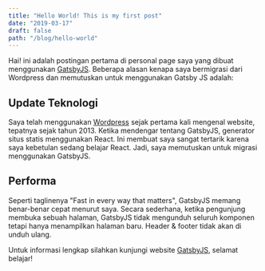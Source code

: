 ```yaml
---
title: "Hello World! This is my first post"
date: "2019-03-17"
draft: false
path: "/blog/hello-world"
---
```

Hai! ini adalah postingan pertama di personal page saya yang dibuat menggunakan [GatsbyJS](gatsbyjs.com). Beberapa alasan kenapa saya bermigrasi dari Wordpress dan memutuskan untuk menggunakan Gatsby JS adalah:

## Update Teknologi
Saya telah menggunakan [Wordpress](wordpress.org) sejak pertama kali mengenal website, tepatnya sejak tahun 2013. Ketika mendengar tentang GatsbyJS, generator situs statis menggunakan React. Ini membuat saya sangat tertarik karena saya kebetulan sedang belajar React. Jadi, saya memutuskan untuk migrasi menggunakan GatsbyJS.

## Performa
Seperti taglinenya "Fast in every way that matters", GatsbyJS memang benar-benar cepat menurut saya. Secara sederhana, ketika pengunjung membuka sebuah halaman, GatsbyJS tidak mengunduh seluruh komponen tetapi hanya menampilkan halaman baru. Header & footer tidak akan di unduh ulang.

Untuk informasi lengkap silahkan kunjungi website [GatsbyJS](gatsbyjs.com), selamat belajar!
